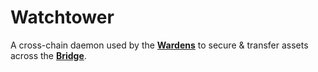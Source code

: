 # Watchtower

A cross-chain daemon used by the [__Wardens__](https://docs.nexa.exchange/wardens) to secure & transfer assets across the [__Bridge__](https://docs.nexa.exchange/bridge).
